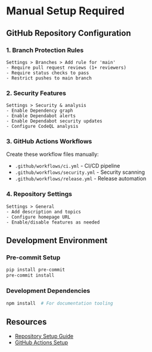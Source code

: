 # Manual Setup Required

## GitHub Repository Configuration

### 1. Branch Protection Rules
```
Settings > Branches > Add rule for 'main'
- Require pull request reviews (1+ reviewers)
- Require status checks to pass
- Restrict pushes to main branch
```

### 2. Security Features
```
Settings > Security & analysis
- Enable Dependency graph
- Enable Dependabot alerts
- Enable Dependabot security updates
- Configure CodeQL analysis
```

### 3. GitHub Actions Workflows
Create these workflow files manually:
- `.github/workflows/ci.yml` - CI/CD pipeline
- `.github/workflows/security.yml` - Security scanning
- `.github/workflows/release.yml` - Release automation

### 4. Repository Settings
```
Settings > General
- Add description and topics
- Configure homepage URL
- Enable/disable features as needed
```

## Development Environment

### Pre-commit Setup
```bash
pip install pre-commit
pre-commit install
```

### Development Dependencies
```bash
npm install  # For documentation tooling
```

## Resources
- [Repository Setup Guide](https://docs.github.com/en/repositories/creating-and-managing-repositories/quickstart-for-repositories)
- [GitHub Actions Setup](https://docs.github.com/en/actions/quickstart)